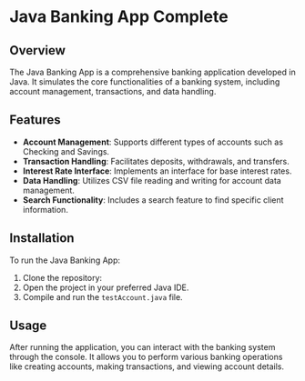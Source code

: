 # Java Banking App Complete

## Overview
The Java Banking App is a comprehensive banking application developed in Java. It simulates the core functionalities of a banking system, including account management, transactions, and data handling.

## Features
- **Account Management**: Supports different types of accounts such as Checking and Savings.
- **Transaction Handling**: Facilitates deposits, withdrawals, and transfers.
- **Interest Rate Interface**: Implements an interface for base interest rates.
- **Data Handling**: Utilizes CSV file reading and writing for account data management.
- **Search Functionality**: Includes a search feature to find specific client information.

## Installation
To run the Java Banking App:
1. Clone the repository:
2. Open the project in your preferred Java IDE.
3. Compile and run the `testAccount.java` file.

## Usage
After running the application, you can interact with the banking system through the console. It allows you to perform various banking operations like creating accounts, making transactions, and viewing account details.

